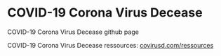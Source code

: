 # COVID-19 Corona Virus Decease

COVID-19 Corona Virus Decease github page

COVID-19 Corona Virus Decease ressources: [covirusd.com/ressources](http://covirusd.com/ressources)
